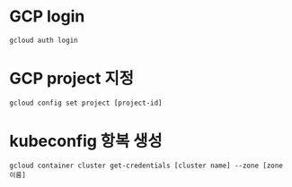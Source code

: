 # GCP login 

```
gcloud auth login
```

# GCP project 지정

```
gcloud config set project [project-id]
```

# kubeconfig 항복 생성 

```
gcloud container cluster get-credentials [cluster name] --zone [zone 이름]
```




